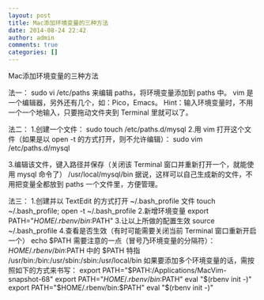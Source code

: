 ```yaml
---
layout: post
title: Mac添加环境变量的三种方法
date: 2014-08-24 22:42
author: admin
comments: true
categories: []
---
```

Mac添加环境变量的三种方法
 
法一：
sudo vi /etc/paths
来编辑 paths，将环境变量添加到 paths 中。
vim 是一个编辑器，另外还有几个，如：Pico，Emacs。
Hint：输入环境变量时，不用一个一个地输入，只要拖动文件夹到 Terminal 里就可以了。
 
法二：
1.创建一个文件：
sudo touch /etc/paths.d/mysql
2.用 vim 打开这个文件（如果是以 open -t 的方式打开，则不允许编辑）：
sudo vim /etc/paths.d/mysql
 
3.编辑该文件，键入路径并保存（关闭该 Terminal 窗口并重新打开一个，就能使用 mysql 命令了）
/usr/local/mysql/bin
据说，这样可以自己生成新的文件，不用把变量全都放到 paths 一个文件里，方便管理。
 
法三：
1.创建并以 TextEdit 的方式打开 ~/.bash_profile 文件
touch ~/.bash_profile;
open -t ~/.bash_profile
2.新增环境变量
export PATH="$HOME/.rbenv/bin:$PATH"
3.让以上所做的配置生效
source ~/.bash_profile
4.查看是否生效（有时可能需要关闭当前 Terminal 窗口重新开启一个）
echo $PATH
需要注意的一点（冒号乃环境变量的分隔符）：
$HOME/.rbenv/bin:$PATH 中的 $PATH 特指 /usr/bin:/bin:/usr/sbin:/sbin:/usr/local/bin
如果要添加多个环境变量的话，需按照如下的方式来书写：
export PATH="$PATH:/Applications/MacVim-snapshot-68"
export PATH="$HOME/.rbenv/bin:$PATH"
eval "$(rbenv init -)"
export PATH="$HOME/.rbenv/bin:$PATH"
eval "$(rbenv init -)"
